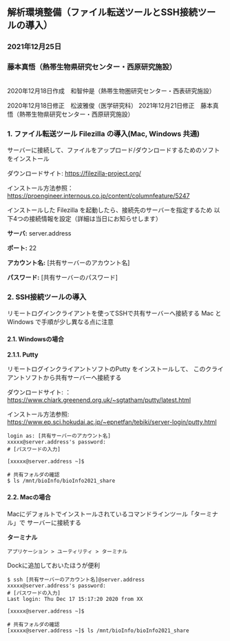 ## 解析環境整備（ファイル転送ツールとSSH接続ツールの導入）
### 2021年12月25日
### 藤本真悟（熱帯生物県研究センター・西原研究施設）

<br>
2020年12月18日作成　和智仲是（熱帯生物圏研究センター・西表研究施設）

2020年12月18日修正　松波雅俊（医学研究科）
2021年12月21日修正　藤本真悟（熱帯生物県研究センター・西原研究施設）
<br>


### 1. ファイル転送ツール Filezilla の導入(Mac, Windows 共通)

サーバーに接続して、ファイルをアップロード/ダウンロードするためのソフトをインストール

ダウンロードサイト: https://filezilla-project.org/

インストール方法参照：https://proengineer.internous.co.jp/content/columnfeature/5247

インストールした Filezilla を起動したら、接続先のサーバーを指定するため
以下4つの接続情報を設定（詳細は当日にお知らせします）

**サーバ:** server.address

**ポート:** 22

**アカウント名:** [共有サーバーのアカウント名]

**パスワード:** [共有サーバーのパスワード]


### 2. SSH接続ツールの導入

リモートログインクライアントを使ってSSHで共有サーバーへ接続する
Mac と Windows で手順が少し異なる点に注意

#### 2.1. Windowsの場合
**2.1.1. Putty**

リモートログインクライアントソフトのPutty をインストールして、
このクライアントソフトから共有サーバーへ接続する

ダウンロードサイト: ：https://www.chiark.greenend.org.uk/~sgtatham/putty/latest.html

インストール方法参照: https://www.ep.sci.hokudai.ac.jp/~epnetfan/tebiki/server-login/putty.html


```
login as: [共有サーバーのアカウント名]
xxxxx@server.address's password: 
# [パスワードの入力]

[xxxxx@server.address ~]$

# 共有フォルダの確認
$ ls /mnt/bioInfo/bioInfo2021_share
```


#### 2.2. Macの場合

Macにデフォルトでインストールされているコマンドラインツール「ターミナル」で
サーバーに接続する

**ターミナル**

`アプリケーション > ユーティリティ > ターミナル`

Dockに追加しておいたほうが便利



```
$ ssh [共有サーバーのアカウント名]@server.address
xxxxx@server.address's password: 
# [パスワードの入力]
Last login: Thu Dec 17 15:17:20 2020 from XX

[xxxxx@server.address ~]$

# 共有フォルダの確認
[xxxxx@server.address ~]$ ls /mnt/bioInfo/bioInfo2021_share
```

